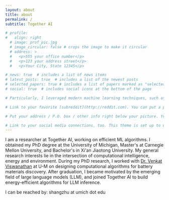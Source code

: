 ```yaml
---
layout: about
title: about
permalink: /
subtitle: Together AI

# profile:
#   align: right
  # image: prof_pic.jpg
  # image_circular: false # crops the image to make it circular
  # address: >
  #   <p>555 your office number</p>
  #   <p>123 your address street</p>
  #   <p>Your City, State 12345</p>

# news: true  # includes a list of news items
# latest_posts: true  # includes a list of the newest posts
# selected_papers: true # includes a list of papers marked as "selected={true}"
# social: true  # includes social icons at the bottom of the page

# Particularly, I leveraged modern machine learning techniques, such as active learning and graph machine learning, to accelerate materials design and optimization. I also developed atomistic-scale and meso-scale modeling tools to investigate interfacial physics of batteries.

# Link to your favorite [subreddit](http://reddit.com). You can put a picture in, too. The code is already in, just name your picture `prof_pic.jpg` and put it in the `img/` folder.

# Put your address / P.O. box / other info right below your picture. You can also disable any of these elements by editing `profile` property of the YAML header of your `_pages/about.md`. Edit `_bibliography/papers.bib` and Jekyll will render your [publications page](/al-folio/publications/) automatically.

# Link to your social media connections, too. This theme is set up to use [Font Awesome icons](http://fortawesome.github.io/Font-Awesome/) and [Academicons](https://jpswalsh.github.io/academicons/), like the ones below. Add your Facebook, Twitter, LinkedIn, Google Scholar, or just disable all of them.
---
```


I am a researcher at Together AI, working on efficient ML algorithms. I obtained my PhD degree at the University of Michigan, Master's at Carnegie Mellon University, and Bachelor's in Xi'an Jiaotong University. My general research interests lie in the intersection of computational intelligence, energy and environment. During my PhD research, I worked with [Dr. Venkat Viswanathan](https://aero.engin.umich.edu/people/viswanathan-venkat/) at U-M on designing computational algorithms for battery materials discovery. After graduation, I became motivated by the emerging field of large language models (LLM), and joined Together AI to build energy-efficient algorithms for LLM inference. 

I can be reached by: shangzhu at umich dot edu
